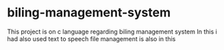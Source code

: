 # biling-management-system
This project is on c language regarding biling management system
In this i had also used text to speech 
file management is also in this 
